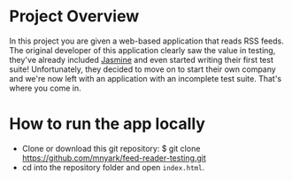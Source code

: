 # Project Overview

In this project you are given a web-based application that reads RSS feeds. The original developer of this application clearly saw the value in testing, they've already included [Jasmine](http://jasmine.github.io/) and even started writing their first test suite! Unfortunately, they decided to move on to start their own company and we're now left with an application with an incomplete test suite. That's where you come in.

# How to run the app locally
* Clone or download this git repository: 
	$ git clone https://github.com/mnyark/feed-reader-testing.git
* cd into the repository folder and  open `index.html`.